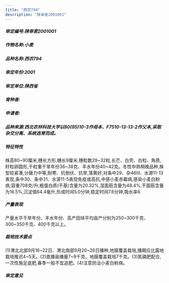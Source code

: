 ```yaml
---
title: "西农794"
description: "陕审麦2001001"
---
```

##### 审定编号:陕审麦2001001

##### 作物名称:小麦

##### 品种名称:西农794

##### 审定年份:2001

##### 审定单位:陕西省

##### 育种者:

##### 申请者:

##### 品种来源:西北农林科技大学以80(95)10-3作母本、F7510-13-13-2作父本,采取杂交分离、系统选育而成。

##### 特征特性
株高80~90厘米,穗长方形,穗长9厘米,穗粒数29~32粒,长芒、白壳、白粒、角质,籽粒卵圆形,千粒重干旱年份36~38克、丰水年份40~42克。冬性中熟稍晚品种,株型较紧凑,分蘖力中等,耐寒、抗倒伏、抗旱,落黄好;对条中29、杂46Ⅲ、水源11-13表现,条中30、条中31、水源11-5表现免疫或高抗,中感小麦赤霉病,感染小麦白粉病;容重708克/升,粗蛋白质(干基)含量为20.32%,湿面筋含量为48.4%,干面筋含量为16.5%,沉淀值64.4毫升,形成时间5.0分钟,稳定时间7.6分钟,吸水率6

##### 产量表现
产量水平干旱年份、丰水年份、高产田块平均亩产分别为250~300千克、300~350千克、400千克以上。

##### 栽培技术要点
(1)渭北北部9月16~22日、渭北南部9月20~26日播种,地膜覆盖栽培,播期应比露地栽培推迟4~5天。(2)直播亩播量7~9千克、地膜覆盖栽培7千克。(3)氮磷肥配合,一次性施足底肥,春季一般不宜追肥。(4)注意防治小麦白粉病。

##### 审定意见


